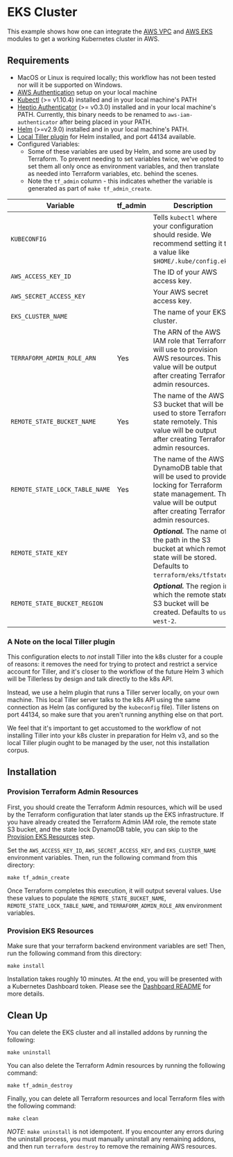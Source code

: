 # EKS Cluster

This example shows how one can integrate the [AWS VPC](https://registry.terraform.io/modules/terraform-aws-modules/vpc/aws) and [AWS EKS](https://registry.terraform.io/modules/terraform-aws-modules/eks/aws) modules to get a working Kubernetes cluster in AWS.

## Requirements

- MacOS or Linux is required locally; this workflow has not been tested nor will it be supported on Windows.
- [AWS Authentication](https://www.terraform.io/docs/providers/aws/index.html#authentication) setup on your local machine
- [Kubectl](https://kubernetes.io/docs/tasks/tools/install-kubectl/) (>= v1.10.4) installed and in your local machine's PATH
- [Heptio Authenticator](https://github.com/heptio/authenticator) (>= v0.3.0) installed and in your local machine's PATH. Currently, this binary needs to be renamed to `aws-iam-authenticator` after being placed in your PATH.
- [Helm](https://github.com/kubernetes/helm) (>=v2.9.0) installed and in your local machine's PATH.
- [Local Tiller plugin](https://github.com/rimusz/helm-tiller) for Helm installed, and port 44134 available.
- Configured Variables:
    - Some of these variables are used by Helm, and some are used by Terraform.
    To prevent needing to set variables twice, we've opted to set them all only once as environment variables, and then translate as needed into Terraform variables, etc. behind the scenes.
    - Note the `tf_admin` column - this indicates whether the variable is generated as part of `make tf_admin_create`.

| Variable                       | tf_admin    | Description                                                                                                                                                                 |
| ------------------------------ | ----------- | --------------------------------------------------------------------------------------------------------------------------------------------------------------------------- |
| `KUBECONFIG`                   | | Tells `kubectl` where your configuration should reside. We recommend setting it to a value like `$HOME/.kube/config.eks`.                                                   |
| `AWS_ACCESS_KEY_ID`            | | The ID of your AWS access key.                                                                                                                                                        |
| `AWS_SECRET_ACCESS_KEY`        | | Your AWS secret access key.                                                                                                                                                 |
| `EKS_CLUSTER_NAME`             | | The name of your EKS cluster. |
| `TERRAFORM_ADMIN_ROLE_ARN`     | Yes | The ARN of the AWS IAM role that Terraform will use to provision AWS resources. This value will be output after creating Terraform admin resources.                         |
| `REMOTE_STATE_BUCKET_NAME`     | Yes | The name of the AWS S3 bucket that will be used to store Terraform state remotely. This value will be output after creating Terraform admin resources.                      |
| `REMOTE_STATE_LOCK_TABLE_NAME` | Yes | The name of the AWS DynamoDB table that will be used to provide locking for Terraform state management. This value will be output after creating Terraform admin resources. |
| `REMOTE_STATE_KEY`             | | **_Optional._** The name of the path in the S3 bucket at which remote state will be stored. Defaults to `terraform/eks/tfstate`.                                                            |
| `REMOTE_STATE_BUCKET_REGION`   | | **_Optional._** The region in which the remote state S3 bucket will be created. Defaults to `us-west-2`.                                                                                    |

### A Note on the local Tiller plugin

This configuration elects to _not_ install Tiller into the k8s cluster for a couple of reasons: it removes the need for trying to protect and restrict a service account for Tiller, and it's closer to the workflow of the future Helm 3 which will be Tillerless by design and talk directly to the k8s API.

Instead, we use a helm plugin that runs a Tiller server locally, on your own machine. This local Tiller server talks to the k8s API using the same connection as Helm (as configured by the `kubeconfig` file). Tiller listens on port 44134, so make sure that you aren't running anything else on that port.

We feel that it's important to get accustomed to the workflow of not installing Tiller into your k8s cluster in preparation for Helm v3, and so the local Tiller plugin ought to be managed by the user, not this installation corpus.

## Installation

### Provision Terraform Admin Resources

First, you should create the Terraform Admin resources, which will be used by the Terraform configuration that later stands up the EKS infrastructure.
If you have already created the Terraform Admin IAM role, the remote state S3 bucket, and the state lock DynamoDB table, you can skip to the [Provision EKS Resources](#provision-admin-resources) step.

Set the `AWS_ACCESS_KEY_ID`, `AWS_SECRET_ACCESS_KEY`, and `EKS_CLUSTER_NAME` environment variables.
Then, run the following command from this directory:

```
make tf_admin_create
```

Once Terraform completes this execution, it will output several values.
Use these values to populate the `REMOTE_STATE_BUCKET_NAME`, `REMOTE_STATE_LOCK_TABLE_NAME`, and `TERRAFORM_ADMIN_ROLE_ARN` environment variables.

### Provision EKS Resources

Make sure that your terraform backend environment variables are set!
Then, run the following command from this directory:

```
make install
```

Installation takes roughly 10 minutes. At the end, you will be presented with a Kubernetes Dashboard token. Please see the [Dashboard README](addons/dashboard/README.md) for more details.

## Clean Up

You can delete the EKS cluster and all installed addons by running the following:

```
make uninstall
```

You can also delete the Terraform Admin resources by running the following command:

```
make tf_admin_destroy
```

Finally, you can delete all Terraform resources and local Terraform files with the following command:

```
make clean
```

_NOTE_: `make uninstall` is not idempotent. If you encounter any errors during the uninstall process, you must manually uninstall any remaining addons, and then run `terraform destroy` to remove the remaining AWS resources.
